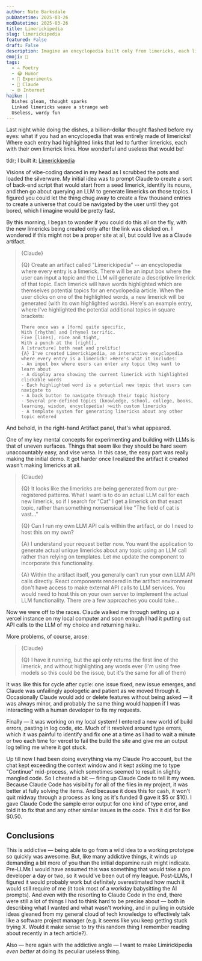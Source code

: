 ```yaml
---
author: Nate Barksdale
pubDatetime: 2025-03-26
modDatetime: 2025-03-26
title: Limerickipedia
slug: limerickipedia
featured: False
draft: False
description: Imagine an encyclopedia built only from limericks, each linking to more!
emoji: 🤪
tags:
  - ✍️ Poetry
  - 😂 Humor
  - 🤖 Experiments
  - 🤖 Claude
  - 🌐 Internet
haiku: |
  Dishes gleam, thought sparks
  Linked limericks weave a strange web
  Useless, wordy fun
---
```


Last night while doing the dishes, a billion-dollar thought flashed before my eyes: what if you had an encyclopedia that was entirely made of limericks! Where each entry had highlighted links that led to further limericks, each with their own limerick links. How wonderful and useless that would be!

tldr; I built it: [Limerickipedia](https://limerickipedia.vercel.app)

Visions of vibe-coding danced in my head as I scrubbed the pots and loaded the silverware. My initial idea was to prompt Claude to create a sort of back-end script that would start from a seed limerick, identify its nouns, and then go about querying an LLM to generate limericks on those topics. I figured you could let the thing chug away to create a few thousand entries to create a universe that could be navigated by the user until they got bored, which I imagine would be pretty fast.

By this morning, I began to wonder if you could do this all on the fly, with the new limericks being created only after the link was clicked on. I wondered if this might not be a proper site at all, but could live as a Claude artifact.

> {Claude}
>
> {Q} Create an artifact called "Limerickipedia" -- an encyclopedia where every entry is a limerick. There will be an input box where the user can input a topic and the LLM will generate a descriptive limerick of that topic. Each limerick will have words highlighted which are themselves potential topics for an encyclopedia article. When the user clicks on one of the highlighted words, a new limerick will be generated (with its own highlighted words). Here's an example entry, where I've highlighted the potential additional topics in square brackets:
>
> ```
> There once was a [form] quite specific,
> With [rhythm] and [rhyme] terrific.
> Five [lines], nice and tight,
> With a punch at the [right],
> A [structure] both neat and prolific!
> {A} I've created Limerickipedia, an interactive encyclopedia where every entry is a limerick! >Here's what it includes:
> - An input box where users can enter any topic they want to learn about
> - A display area showing the current limerick with highlighted clickable words
> - Each highlighted word is a potential new topic that users can navigate to
> - A back button to navigate through their topic history
> - Several pre-defined topics (knowledge, school, college, books, learning, wisdom, encyclopedia) >with custom limericks
> - A template system for generating limericks about any other topic entered
> ```

And behold, in the right-hand Artifact panel, that's what appeared.

One of my key mental concepts for experimenting and building with LLMs is that of uneven surfaces. Things that seem like they should be hard seem unaccountably easy, and vise versa. In this case, the easy part was really making the initial demo. It got harder once I realized the artifact it created wasn't making limericks at all.

> {Claude}
>
> {Q} It looks like the limericks are being generated from our pre-registered patterns. What I want is to do an actual LLM call for each new limerick, so if I search for "Cat" I get a limerick on that exact topic, rather than something nonsensical like "The field of cat is vast..."
>
> {Q} Can I run my own LLM API calls within the artifact, or do I need to host this on my own?
>
> {A} I understand your request better now. You want the application to generate actual unique limericks about any topic using an LLM call rather than relying on templates. Let me update the component to incorporate this functionality.
>
> {A} Within the artifact itself, you generally can't run your own LLM API calls directly. React components rendered in the artifact environment don't have access to make external API calls to LLM services. You would need to host this on your own server to implement the actual LLM functionality. There are a few approaches you could take...

Now we were off to the races. Claude walked me through setting up a vercel instance on my local computer and soon enough I had it putting out API calls to the LLM of my choice and returning haiku.

More problems, of course, arose:

> {Claude}
>
> {Q} I have it running, but the api only returns the first line of the limerick, and without highlighting any words ever (I'm using free models so this could be the issue, but it's the same for all of them)

It was like this for cycle after cycle: one issue fixed, new issue emerges, and Claude was unfailingly apologetic and patient as we moved through it. Occasionally Claude would add or delete features without being asked — it was always minor, and probably the same thing would happen if I was interacting with a human developer to fix my requests.

Finally — it was working on my local system! I entered a new world of build errors, pasting in log code, etc. Much of it revolved around type errors, which it was painful to identify and fix one at a time as I had to wait a minute or two each time for vercel to fail the build the site and give me an output log telling me where it got stuck.

Up till now I had been doing everything via my Claude Pro account, but the chat kept exceeding the context window and it kept asking me to type "Continue" mid-process, which sometimes seemed to result in slightly mangled code. So I cheated a bit — firing up Claude Code to tell it my woes. Because Claude Code has visibility for all of the files in my project, it was better at fully solving the items. And because it does this for cash, it won't quit midway through a process as long as it's funded (I gave it $5 or $10). I gave Claude Code the sample error output for one kind of type error, and told it to fix that and any other similar issues in the code. This it did for like $0.50.

## Conclusions

This is addictive — being able to go from a wild idea to a working prototype so quickly was awesome. But, like many addictive things, it winds up demanding a bit more of you than the initial dopamine rush might indicate. Pre-LLMs I would have assumed this was something that would take a pro developer a day or two, so it would've been out of my league. Post-LLMs, I figured it would probably work but definitely overestimated how much it would still require of me (it took most of a workday babysitting the AI prompts). And even with the resorting to Claude Code in the end, there were still a lot of things I had to think hard to be precise about — both in describing what I wanted and what wasn't working, and in pulling in outside ideas gleaned from my general cloud of tech knowledge to effectively talk like a software project manager (e.g. it seems like you keep getting stuck trying X. Would it make sense to try this random thing I remember reading about recently in a tech article?).

Also — here again with the addictive angle — I want to make Limirickipedia _even better_ at doing its peculiar useless thing.
